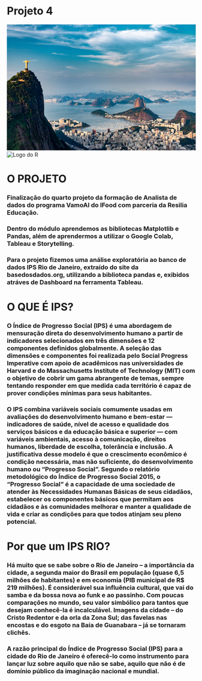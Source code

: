 # Projeto 4 

![Imagem do rio](rio-de-janeiro.png)
![Logo do R](https://i.pinimg.com/originals/de/f6/96/def69643889ee29e232637646e839064.jpg)

# O PROJETO

### Finalização do quarto projeto da formação de Analista de dados do programa VamoAI do IFood com parceria da Resilia Educação.
### Dentro do módulo aprendemos as bibliotecas Matplotlib e Pandas, além de aprendermos a utilizar o Google Colab, Tableau e Storytelling.

### Para o projeto fizemos uma análise exploratória ao banco de dados IPS Rio de Janeiro, extraído do site da basedosdados.org,  utilizando a biblioteca pandas e, exibidos atráves de Dashboard na ferramenta Tableau.
#
# O QUE É IPS? 
### O Índice de Progresso Social (IPS) é uma abordagem de mensuração direta do desenvolvimento humano a partir de indicadores selecionados em três dimensões e 12 componentes definidos globalmente. A seleção das dimensões e componentes foi realizada pelo Social Progress Imperative com apoio de acadêmicos nas universidades de Harvard e do Massachusetts Institute of Technology (MIT) com o objetivo de cobrir um gama abrangente de temas, sempre tentando responder em que medida cada território é capaz de prover condições mínimas para seus habitantes. 

### O IPS combina variáveis sociais comumente usadas em avaliações do desenvolvimento humano e bem-estar — indicadores de saúde, nível de acesso e qualidade dos serviços básicos e da educação básica e superior — com variáveis ambientais, acesso à comunicação, direitos humanos, liberdade de escolha, tolerância e inclusão. A justificativa desse modelo é que o crescimento econômico é condição necessária, mas não suficiente, do desenvolvimento humano ou “Progresso Social”. Segundo o relatório metodológico do Índice de Progresso Social 2015, o “Progresso Social” é a capacidade de uma sociedade de atender às Necessidades Humanas Básicas de seus cidadãos, estabelecer os componentes básicos que permitam aos cidadãos e às comunidades melhorar e manter a qualidade de vida e criar as condições para que todos atinjam seu pleno potencial.

#
# Por que um IPS RIO?
### Há muito que se sabe sobre o Rio de Janeiro – a importância da cidade, a segunda maior do Brasil em população (quase 6,5 milhões de habitantes) e em economia (PIB municipal de R$ 219 milhões). É considerável sua influência cultural, que vai do samba e da bossa nova ao funk e ao passinho. Com poucas comparações no mundo, seu valor simbólico para tantos que desejam conhecê-la é incalculável. Imagens da cidade – do Cristo Redentor e da orla da Zona Sul; das favelas nas encostas e do esgoto na Baía de Guanabara – já se tornaram clichês.

### A razão principal do Índice de Progresso Social (IPS) para a cidade do Rio de Janeiro é oferecê-lo como instrumento para lançar luz sobre aquilo que não se sabe, aquilo que não é de domínio público da imaginação nacional e mundial.
